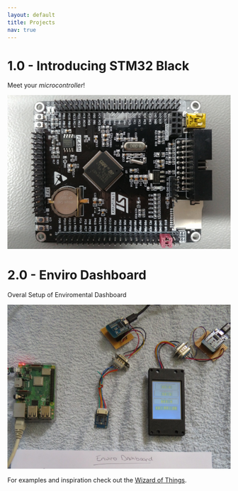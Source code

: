 ```yaml
---
layout: default
title: Projects
nav: true
---
```


# 1.0 - Introducing STM32 Black

Meet your *microcontroller*!

![Stm32 board top view](images/STM32F407VET6_STM32_F4VE_V2.0-2.jpg "stm32black board")

# 2.0 - Enviro Dashboard

Overal Setup of Enviromental Dashboard

![Sensor BME280](images/Intro/overall_picture.jpg "overall picture")

For examples and inspiration check out the [Wizard of Things](https://wizard-of-things.com).



